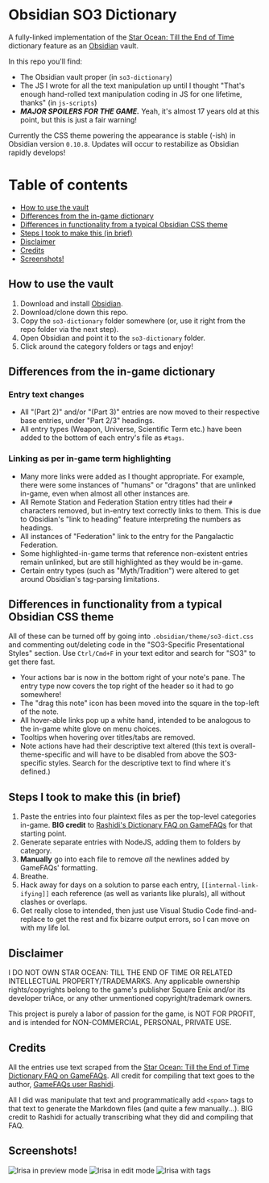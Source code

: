 # Obsidian SO3 Dictionary

A fully-linked implementation of the [Star Ocean: Till the End of Time](https://en.wikipedia.org/wiki/Star_Ocean:_Till_the_End_of_Time) dictionary feature as an [Obsidian](https://obsidian.md) vault.

In this repo you'll find:

- The Obsidian vault proper (in `so3-dictionary`)
- The JS I wrote for all the text manipulation up until I thought "That's enough hand-rolled text manipulation coding in JS for one lifetime, thanks" (in `js-scripts`)
- _**MAJOR SPOILERS FOR THE GAME.**_ Yeah, it's almost 17 years old at this point, but this is just a fair warning!

Currently the CSS theme powering the appearance is stable (-ish) in Obsidian version `0.10.8`. Updates will occur to restabilize as Obsidian rapidly develops!

# Table of contents

- [How to use the vault](#how-to-use-the-vault)
- [Differences from the in-game dictionary](#differences-from-the-in-game-dictionary)
- [Differences in functionality from a typical Obsidian CSS theme](#differences-in-functionality-from-a-typical-obsidian-css-theme)
- [Steps I took to make this (in brief)](#steps-i-took-to-make-this-in-brief)
- [Disclaimer](#disclaimer)
- [Credits](#credits)
- [Screenshots!](#screenshots)

## How to use the vault

1. Download and install [Obsidian](https://obsidian.md).
2. Download/clone down this repo.
3. Copy the `so3-dictionary` folder somewhere (or, use it right from the repo folder via the next step).
4. Open Obsidian and point it to the `so3-dictionary` folder.
5. Click around the category folders or tags and enjoy!

## Differences from the in-game dictionary

### Entry text changes

- All "(Part 2)" and/or "(Part 3)" entries are now moved to their respective base entries, under "Part 2/3" headings.
- All entry types (Weapon, Universe, Scientific Term etc.) have been added to the bottom of each entry's file as `#tags`.

### Linking as per in-game term highlighting

- Many more links were added as I thought appropriate. For example, there were some instances of "humans" or "dragons" that are unlinked in-game, even when almost all other instances are.
- All Remote Station and Federation Station entry titles had their `#` characters removed, but in-entry text correctly links to them. This is due to Obsidian's "link to heading" feature interpreting the numbers as headings.
- All instances of "Federation" link to the entry for the Pangalactic Federation.
- Some highlighted-in-game terms that reference non-existent entries remain unlinked, but are still highlighted as they would be in-game.
- Certain entry types (such as "Myth/Tradition") were altered to get around Obsidian's tag-parsing limitations.

## Differences in functionality from a typical Obsidian CSS theme

All of these can be turned off by going into `.obsidian/theme/so3-dict.css` and commenting out/deleting code in the "SO3-Specific Presentational Styles" section. Use `Ctrl/Cmd+F` in your text editor and search for "SO3" to get there fast.

- Your actions bar is now in the bottom right of your note's pane. The entry type now covers the top right of the header so it had to go somewhere!
- The "drag this note" icon has been moved into the square in the top-left of the note.
- All hover-able links pop up a white hand, intended to be analogous to the in-game white glove on menu choices.
- Tooltips when hovering over titles/tabs are removed.
- Note actions have had their descriptive text altered (this text is overall-theme-specific and will have to be disabled from above the SO3-specific styles. Search for the descriptive text to find where it's defined.)

## Steps I took to make this (in brief)

1. Paste the entries into four plaintext files as per the top-level categories in-game. **BIG credit** to [Rashidi's Dictionary FAQ on GameFAQs](https://gamefaqs.gamespot.com/ps2/536705-star-ocean-till-the-end-of-time/faqs/34190) for that starting point.
2. Generate separate entries with NodeJS, adding them to folders by category.
3. **Manually** go into each file to remove _all_ the newlines added by GameFAQs' formatting.
4. Breathe.
5. Hack away for days on a solution to parse each entry, `[[internal-link-ifying]]` each reference (as well as variants like plurals), all without clashes or overlaps.
6. Get really close to intended, then just use Visual Studio Code find-and-replace to get the rest and fix bizarre output errors, so I can move on with my life lol.

## Disclaimer

I DO NOT OWN STAR OCEAN: TILL THE END OF TIME OR RELATED INTELLECTUAL PROPERTY/TRADEMARKS. Any applicable ownership rights/copyrights belong to the game's publisher Square Enix and/or its developer triAce, or any other unmentioned copyright/trademark owners.

This project is purely a labor of passion for the game, is NOT FOR PROFIT, and is intended for NON-COMMERCIAL, PERSONAL, PRIVATE USE.

## Credits

All the entries use text scraped from the [Star Ocean: Till the End of Time Dictionary FAQ on GameFAQs](https://gamefaqs.gamespot.com/ps2/536705-star-ocean-till-the-end-of-time/faqs/34190). All credit for compiling that text goes to the author, [GameFAQs user Rashidi](https://gamefaqs.gamespot.com/community/Rashidi).

All I did was manipulate that text and programmatically add `<span>` tags to that text to generate the Markdown files (and quite a few manually...). BIG credit to Rashidi for actually transcribing what they did and compiling that FAQ.

## Screenshots!

![Irisa in preview mode](screenshots/irisa.png)
![Irisa in edit mode](screenshots/irisa-edit.png)
![Irisa with tags](screenshots/irisa-tag.png)

